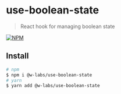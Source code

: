 # use-boolean-state

> React hook for managing boolean state

[![NPM](https://img.shields.io/npm/v/@w-labs/use-boolean-state.svg)](https://www.npmjs.com/package/@w-labs/use-boolean-state)

## Install

```sh
# npm
$ npm i @w-labs/use-boolean-state
# yarn
$ yarn add @w-labs/use-boolean-state
```
